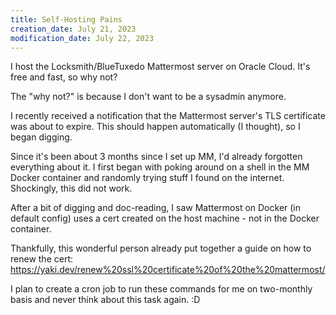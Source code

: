 ```yaml
---
title: Self-Hosting Pains
creation_date: July 21, 2023
modification_date: July 22, 2023
---
```

I host the Locksmith/BlueTuxedo Mattermost server on Oracle Cloud. It's free and fast, so why not?

The "why not?" is because I don't want to be a sysadmin anymore. 

I recently received a notification that the Mattermost server's TLS certificate was about to expire. This should happen automatically (I thought), so I began digging.

Since it's been about 3 months since I set up MM, I'd already forgotten everything about it.  I first began with poking around on a shell in the MM Docker container and randomly trying stuff I found on the internet. Shockingly, this did not work.

After a bit of digging and doc-reading, I saw Mattermost on Docker (in default config) uses a cert created on the host machine - not in the Docker container.

Thankfully, this wonderful person already put together a guide on how to renew the cert: https://yaki.dev/renew%20ssl%20certificate%20of%20the%20mattermost/

I plan to create a cron job to run these commands for me on two-monthly basis and never think about this task again. :D 
